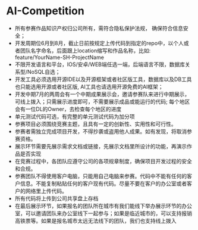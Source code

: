 # AI-Competition

 - 所有参赛作品知识产权归公司所有，需符合隐私保护法规， 确保符合信息安全； 
 - 开发周期位6月到8月，截止日前按规定上传代码到指定的repo中，以个人或者团队名字命名，后面跟上location缩写和作品名称，比如: feature/YourName-SH-ProjectName 
 - 不限开发语言和平台，IOS/安卓/WEB端任选一端，后端语言不限，数据库关系型/NoSQL自选； 
 - 开发工具必须选用开源IDE以及开源框架或者社区版工具，数据库以及DB工具也只能选用开源或者社区版, AI工具也请选用开源免费的AI框架； 
- 开发中期7月的两周会有一个中期成果展示会，邀请参赛队来进行中期展示，可线上拨入；只需展示进度即可，不需要展示成品或能运行的代码; 每个地区会有一位DL的Owner，去检查每个地区的进度 
 - 单元测试代码可选，有完整的单元测试代码为加分项 
 - 参赛项目必须围绕竞赛主题，且具有一定的创新性、实用性和可行性。 
 - 参赛者需独立完成项目开发，不得抄袭或盗用他人成果。如有发现，将取消参赛资格。 
 - 展示环节需要先展示需求文档或链接，先展示文档里所设计的功能，再演示作品是否实现 
 - 在竞赛过程中，各团队应遵守公司的各项规章制度，确保项目开发过程的安全和合规。 
 - 参赛团队不得使用客户电脑，只能用自己电脑来参赛。代码中不能有任何的客户信息。不能复制粘贴任何的客户现有代码。尽量不要在客户的办公室或者客户的网络里上传代码。 
 - 所有代码将上传到公司共享盘上存档 
 - 在最后展示环节，如果报名的团队所在城市有我们能线下举办展示环节的办公室，可以邀请团队来办公室线下一起参与；如果是临近城市的，可以支持报销高铁票等。如果是报名城市太远无法线下的团队，我们也支持线上拨入 
